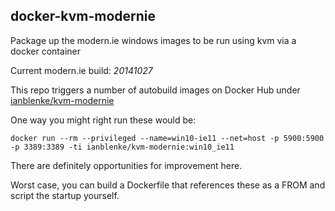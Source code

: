 ## docker-kvm-modernie

Package up the modern.ie windows images to be run using kvm via a docker container

Current modern.ie build: _20141027_

This repo triggers a number of autobuild images on Docker Hub under [ianblenke/kvm-modernie](https://registry.hub.docker.com/u/ianblenke/kvm-modernie)

One way you might right run these would be:

    docker run --rm --privileged --name=win10-ie11 --net=host -p 5900:5900 -p 3389:3389 -ti ianblenke/kvm-modernie:win10_ie11

There are definitely opportunities for improvement here.

Worst case, you can build a Dockerfile that references these as a FROM and script the startup yourself.

